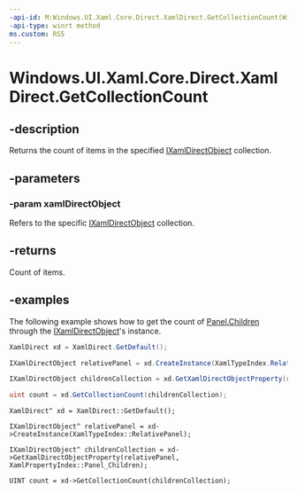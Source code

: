 ```yaml
---
-api-id: M:Windows.UI.Xaml.Core.Direct.XamlDirect.GetCollectionCount(Windows.UI.Xaml.Core.Direct.IXamlDirectObject)
-api-type: winrt method
ms.custom: RS5
---
```


<!-- Method syntax.
public uint XamlDirect.GetCollectionCount(IXamlDirectObject xamlDirectObject)
-->

# Windows.UI.Xaml.Core.Direct.XamlDirect.GetCollectionCount

## -description
Returns the count of items in the specified [IXamlDirectObject](ixamldirectobject.md) collection.


## -parameters
### -param xamlDirectObject
Refers to the specific [IXamlDirectObject](ixamldirectobject.md) collection.

## -returns
Count of items.

## -examples
The following example shows how to get the count of [Panel.Children](../windows.ui.xaml.controls/panel_children.md) through the [IXamlDirectObject](ixamldirectobject.md)'s instance.

```csharp
XamlDirect xd = XamlDirect.GetDefault();

IXamlDirectObject relativePanel = xd.CreateInstance(XamlTypeIndex.RelativePanel);

IXamlDirectObject childrenCollection = xd.GetXamlDirectObjectProperty(relativePanel, XamlPropertyIndex.Panel_Children);

uint count = xd.GetCollectionCount(childrenCollection);
```

```cppcx
XamlDirect^ xd = XamlDirect::GetDefault();

IXamlDirectObject^ relativePanel = xd->CreateInstance(XamlTypeIndex::RelativePanel);

IXamlDirectObject^ childrenCollection = xd->GetXamlDirectObjectProperty(relativePanel, XamlPropertyIndex::Panel_Children);

UINT count = xd->GetCollectionCount(childrenCollection);
```
